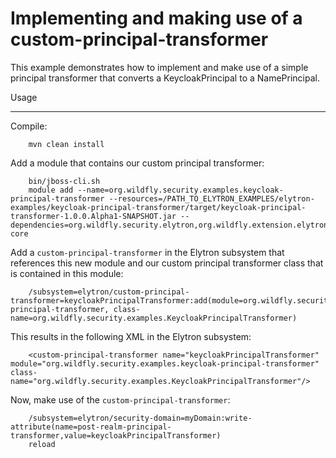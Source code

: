 Implementing and making use of a custom-principal-transformer
=============================================================

This example demonstrates how to implement and make use of a simple principal transformer that converts a KeycloakPrincipal to a NamePrincipal.

Usage
*****

Compile:

        mvn clean install

Add a module that contains our custom principal transformer:

        bin/jboss-cli.sh
        module add --name=org.wildfly.security.examples.keycloak-principal-transformer --resources=/PATH_TO_ELYTRON_EXAMPLES/elytron-examples/keycloak-principal-transformer/target/keycloak-principal-transformer-1.0.0.Alpha1-SNAPSHOT.jar --dependencies=org.wildfly.security.elytron,org.wildfly.extension.elytron,org.keycloak.keycloak-core

Add a ```custom-principal-transformer``` in the Elytron subsystem that references this new module and our custom principal transformer class that is contained in this module:

        /subsystem=elytron/custom-principal-transformer=keycloakPrincipalTransformer:add(module=org.wildfly.security.examples.keycloak-principal-transformer, class-name=org.wildfly.security.examples.KeycloakPrincipalTransformer)

This results in the following XML in the Elytron subsystem:

        <custom-principal-transformer name="keycloakPrincipalTransformer" module="org.wildfly.security.examples.keycloak-principal-transformer" class-name="org.wildfly.security.examples.KeycloakPrincipalTransformer"/>

Now, make use of the ```custom-principal-transformer```:

        /subsystem=elytron/security-domain=myDomain:write-attribute(name=post-realm-principal-transformer,value=keycloakPrincipalTransformer)
        reload
